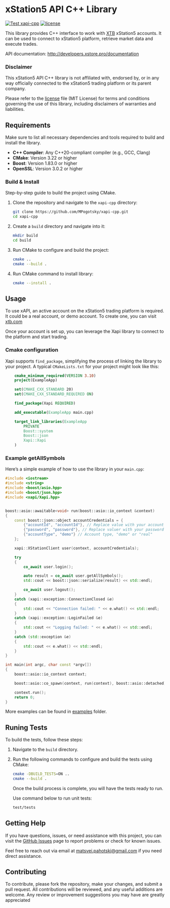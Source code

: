 # xStation5 API C++ Library

[![Test xapi-cpp](https://github.com/MPogotsky/xapi-cpp/actions/workflows/test-xapi-cpp.yml/badge.svg)](https://github.com/MPogotsky/xapi-cpp/actions/workflows/test-xapi-cpp.yml) 
[![license](https://img.shields.io/badge/license-MIT-blue)](https://github.com/MPogotsky/xapi-cpp/LICENSE)


This library provides C++ interface to work with [XTB](https://www.xtb.com) xStation5 accounts. It can be used to connect to xStation5 platform, retrieve market data and execute trades.

API documentation: <http://developers.xstore.pro/documentation>

### Disclaimer
This xStation5 API C++ library is not affiliated with, endorsed by, or in any way officially connected to the xStation5 trading platform or its parent company. 

Please refer to the [license](LICENSE) file (MIT License) for terms and conditions governing the use of this library, including disclaimers of warranties and liabilities.

## Requirements

Make sure to list all necessary dependencies and tools required to build and install the library.

- **C++ Compiler**: Any C++20-compliant compiler (e.g., GCC, Clang)
- **CMake**: Version 3.22 or higher
- **Boost**: Version 1.83.0 or higher
- **OpenSSL**: Version 3.0.2 or higher


### Build & Install
Step-by-step guide to build the project using CMake.

1. Clone the repository and navigate to the `xapi-cpp` directory:

    ```bash
    git clone https://github.com/MPogotsky/xapi-cpp.git
    cd xapi-cpp
    ```

2. Create a `build` directory and navigate into it:

    ```bash
    mkdir build
    cd build
    ```

3. Run CMake to configure and build the project:

    ```bash
    cmake ..
    cmake --build . 
    ```

4. Run CMake command to install library:

    ```bash
    cmake --install . 
    ```

## Usage
To use xAPI, an active account on the xStation5 trading platform is required. It could be a real account, or demo account. To create one, you can visit [xtb.com](https://www.xtb.com) 

Once your account is set up, you can leverage the Xapi library to connect to the platform and start trading.

### Cmake configuration

Xapi supports ``find_package``, simplifying the process of linking the library to your project. A typical `CMakeLists.txt` for your project might look like this:

```cmake
    cmake_minimum_required(VERSION 3.10)
    project(ExampleApp)

    set(CMAKE_CXX_STANDARD 20)
    set(CMAKE_CXX_STANDARD_REQUIRED ON)

    find_package(Xapi REQUIRED)

    add_executable(ExampleApp main.cpp)

    target_link_libraries(ExampleApp
        PRIVATE
        Boost::system
        Boost::json
        Xapi::Xapi
    )
```

### Example getAllSymbols
Here’s a simple example of how to use the library in your ``main.cpp``:
```cpp
#include <iostream>
#include <string>
#include <boost/asio.hpp>
#include <boost/json.hpp>
#include <xapi/Xapi.hpp>


boost::asio::awaitable<void> run(boost::asio::io_context &context)
{
    const boost::json::object accountCredentials = {
        {"accountId", "accountId"}, // Replace value with your account ID
        {"password", "password"}, // Replace valuer with your password
        {"accountType", "demo"} // Account type, "demo" or "real"
    };

    xapi::XStationClient user(context, accountCredentials);

    try
    {
        co_await user.login();

        auto result = co_await user.getAllSymbols();
        std::cout << boost::json::serialize(result) << std::endl;

        co_await user.logout();
    }
    catch (xapi::exception::ConnectionClosed &e)
    {
        std::cout << "Connection failed: " << e.what() << std::endl;
    }
    catch (xapi::exception::LoginFailed &e)
    {
        std::cout << "Logging failed: " << e.what() << std::endl;
    }
    catch (std::exception &e)
    {
        std::cout << e.what() << std::endl;
    }
}

int main(int argc, char const *argv[])
{
    boost::asio::io_context context;

    boost::asio::co_spawn(context, run(context), boost::asio::detached);

    context.run();
    return 0;
}
```

More examples can be found in [examples](examples/) folder.

## Runing Tests
To build the tests, follow these steps:

1. Navigate to the `build` directory.
2. Run the following commands to configure and build the tests using CMake:

    ```bash
    cmake -DBUILD_TESTS=ON ..
    cmake --build .
    ```

    Once the build process is complete, you will have the tests ready to run.

    Use command below to run unit tests:

    ```bash
    test/tests
    ```

## Getting Help

If you have questions, issues, or need assistance with this project, you can visit the [GitHub Issues](https://github.com/MPogotsky/xapi-cpp/issues) page to report problems or check for known issues.

Feel free to reach out via email at matsvei.pahotski@gmail.com if you need direct assistance.


## Contributing

To contribute, please fork the repository, make your changes, and submit a pull request. All contributions will be reviewed, and any useful additions are welcome. Any review or improvement suggestions you may have are greatly appreciated

